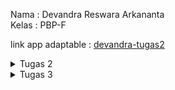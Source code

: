 Nama   : Devandra Reswara Arkananta <br>
Kelas  : PBP-F

link app adaptable : [devandra-tugas2](https://devandra-tugas2.adaptable.app/main)

<details>
   <summary>Tugas 2</summary>
   Jawaban Pertanyaan

1. Jelaskan bagaimana cara kamu mengimplementasikan checklist di atas secara step-by-step (bukan hanya sekadar mengikuti tutorial). <br>
   Jawab : <br>
   Pertama saya akan membuat project django baru di dalam virtual environment, lalu membuat directory baru bernama main di dalamnya, pada url di direktori utama, kita routing main sebagai main dapat berjalan. Di    dalam model kita tambahkan atribut yang dinginkan, lalu views kita tambahkan file html yang akan dikembalikan sebagai template untuk ditampilkan pada pengguna. dari url di dalam main juga kita routing view.      setelah itu aplikasi dapat di deploy.
   <br>
   
3. Buatlah bagan yang berisi request client ke web aplikasi berbasis Django beserta responnya dan jelaskan pada bagan tersebut kaitan antara urls.py, views.py, models.py, dan berkas html. <br>
   Jawab : <br>
   ![Bagan Django](https://github.com/DevandraR/Devandra_Tugas2/assets/96380686/b6dd97b0-f46d-4a78-87dd-92b5ef7abb78)
   <br>

4. Jelaskan mengapa kita menggunakan virtual environment? Apakah kita tetap dapat membuat aplikasi web berbasis Django tanpa menggunakan virtual environment? <br>
   Jawab :  <br>
   virtual environment pada python digunakan untuk memisahkan package yang di install pada project dari data lainnya, memisahkan package dan dependency yang diinstall agar tidak terjadi tabrakan antar project.      kita tetap bisa membuat app django tanpa virtual environment, namun package python kemungkinan besar akan menjadi berantakan.
   <br>

6. Jelaskan apakah itu MVC, MVT, MVVM dan perbedaan dari ketiganya. <br>
   Jawab : <br>
   a. MVC (Model-View-Controller) <br>
      Pada MVC, user berinteraksi dengan view, yang meneruskan request kepada controller, lalu controller mengupdate model dan view sesuai dengan modelnya. <br>
   b. MVT (Model-View-Template) <br>
      Pada MVT, biasanya request diterima oleh URL routing, lalu requestnya akan dijalankan ke directory view yang ingin ditampilkan, dan model juga menerima request sesuai ketentuan. Lalu view akan memberikan         template yang berupa file html yang akan ditampilkan ke user. <br>
   c. MVVM (Model-View-ViewModel) <br>
      Pada MVVM, view dikendalikan oleh viewmodel, jadi jika ada perubahan pada model, viewmodel akan langsung merespon dengan mengubah view. jadi perbedaannya adalah dalam interface dengan view dan modelnya MVC       menggunakan controller, MVT menggunakan url, MVVM menggunakan viewmodel.<br>
</details>

<details>
   <summary>Tugas 3</summary>
   Jawaban Pertanyaan
   
1. Apa perbedaan antara form POST dan form GET dalam Django? <br>
   Jawab : <br>
      
2. Apa perbedaan utama antara XML, JSON, dan HTML dalam konteks pengiriman data? <br>
   Jawab : <br>
   
3. Mengapa JSON sering digunakan dalam pertukaran data antara aplikasi web modern? <br>
   Jawab : <br>
   
4. Jelaskan bagaimana cara kamu mengimplementasikan checklist di atas secara step-by-step (bukan hanya sekadar mengikuti tutorial). <br>
   Jawab : <br>
   
   Postman HTML <br>
   ![Postman_HTML_Tugas3](https://github.com/DevandraR/Devandra_Tugas2/assets/96380686/1f43d95f-2d73-4b0e-aa19-e43ff8a04c23) <br>

   Postman XML <br>
   ![Postman_XML_Tugas3](https://github.com/DevandraR/Devandra_Tugas2/assets/96380686/33410498-edd1-49aa-9e51-054c0637a921) <br>

   Postman JSON <br>
   ![Postman_JSON_Tugas3](https://github.com/DevandraR/Devandra_Tugas2/assets/96380686/dbf967d2-9807-4375-9074-e3228938dd4a) <br>

   Postman XML id <br>
   ![Postman_XML_id_Tugas3](https://github.com/DevandraR/Devandra_Tugas2/assets/96380686/aaff5ee4-d221-439a-8996-e318ef03542d) <br>

   Postman JSON id <br>
   ![Postman_JSON_id_Tugas3](https://github.com/DevandraR/Devandra_Tugas2/assets/96380686/bae3c038-0909-4f6b-bb58-8703bca9eb5d) <br>

</details>
